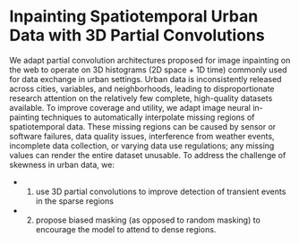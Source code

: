 # Inpainting Spatiotemporal Urban Data with 3D Partial Convolutions

We adapt partial convolution architectures proposed for image inpainting on the web to operate on 3D histograms (2D space + 1D time) commonly used for data exchange in urban settings.  Urban data is inconsistently released across cities, variables, and neighborhoods, leading to disproportionate research attention on the relatively few complete, high-quality datasets available. To improve coverage and utility, we adapt image neural in-painting techniques to automatically interpolate missing regions of spatiotemporal data.  These missing regions can be caused by sensor or software failures, data quality issues, interference from weather events, incomplete data collection, or varying data use regulations; any missing values can render the entire dataset unusable. To address the challenge of skewness in urban data, we:
- 1) use 3D partial convolutions to improve detection of transient events in the sparse regions
- 2) propose biased masking (as opposed to random masking) to encourage the model to attend to dense regions.
